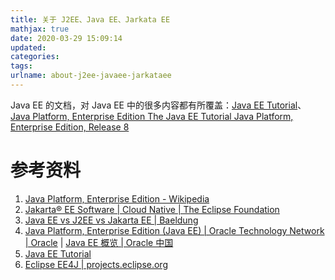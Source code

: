 ```yaml
---
title: 关于 J2EE、Java EE、Jarkata EE
mathjax: true
date: 2020-03-29 15:09:14
updated:
categories:
tags:
urlname: about-j2ee-javaee-jarkataee
---
```




<!-- more -->

Java EE 的文档，对 Java EE 中的很多内容都有所覆盖：[Java EE Tutorial](https://javaee.github.io/tutorial/)、[Java Platform, Enterprise Edition The Java EE Tutorial Java Platform, Enterprise Edition, Release 8](https://javaee.github.io/tutorial/toc.html)



# 参考资料

1. [Java Platform, Enterprise Edition - Wikipedia](https://en.wikipedia.org/wiki/Java_Platform,_Enterprise_Edition)
2. [Jakarta® EE Software | Cloud Native | The Eclipse Foundation](https://jakarta.ee/)
3. [Java EE vs J2EE vs Jakarta EE | Baeldung](https://www.baeldung.com/java-enterprise-evolution)
4. [Java Platform, Enterprise Edition (Java EE) | Oracle Technology Network | Oracle](https://www.oracle.com/java/technologies/java-ee-glance.html) | [Java EE 概览 | Oracle 中国](https://www.oracle.com/cn/java/technologies/java-ee-glance.html)
5. [Java EE Tutorial](https://javaee.github.io/tutorial/)
6. [Eclipse EE4J | projects.eclipse.org](https://projects.eclipse.org/projects/ee4j)